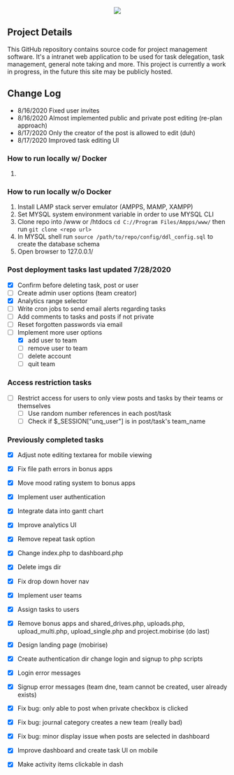 <p align="center">
  <img src="https://github.com/SatherWS/Consciencec/blob/master/static/logo.png">
</p>

## Project Details
This GitHub repository contains source code for project management software. It's a intranet web application to be used for task delegation, task management, general note taking and more. This project is currently a work in progress, in the future this site may be publicly hosted.

## Change Log
  * 8/16/2020 Fixed user invites
  * 8/16/2020 Almost implemented public and private post editing (re-plan approach)
  * 8/17/2020 Only the creator of the post is allowed to edit (duh)
  * 8/17/2020 Improved task editing UI

### How to run locally w/ Docker
1.

### How to run locally w/o Docker
1. Install LAMP stack server emulator (AMPPS, MAMP, XAMPP)
2. Set MYSQL system environment variable in order to use MYSQL CLI
3. Clone repo into /www or /htdocs `cd C://Program Files/Ampps/www/` then run `git clone <repo url>`
4. In MYSQL shell run `source /path/to/repo/config/ddl_config.sql` to create the database schema
5. Open browser to 127.0.0.1/<repo-name>

### Post deployment tasks last updated 7/28/2020 
- [X] Confirm before deleting task, post or user
- [ ] Create admin user options (team creator)
- [X] Analytics range selector
- [ ] Write cron jobs to send email alerts regarding tasks
- [ ] Add comments to tasks and posts if not private
- [ ] Reset forgotten passwords via email
- [ ] Implement more user options
  - [X] add user to team
  - [ ] remove user to team
  - [ ] delete account
  - [ ] quit team
    
### Access restriction tasks
- [ ] Restrict access for users to only view posts and tasks by their teams or themselves
  - [ ] Use random number references in each post/task
  - [ ] Check if $_SESSION["unq_user"] is in post/task's team_name

### Previously completed tasks
- [X] Adjust note editing textarea for mobile viewing
- [X] Fix file path errors in bonus apps
- [X] Move mood rating system to bonus apps
- [X] Implement user authentication
- [X] Integrate data into gantt chart 
- [X] Improve analytics UI
- [X] Remove repeat task option
- [X] Change index.php to dashboard.php
- [X] Delete imgs dir
- [X] Fix drop down hover nav
- [X] Implement user teams
- [X] Assign tasks to users
- [X] Remove bonus apps and shared_drives.php, uploads.php, upload_multi.php, upload_single.php and project.mobirise (do last)
- [X] Design landing page (mobirise)
- [X] Create authentication dir change login and signup to php scripts
- [X] Login error messages
- [X] Signup error messages (team dne, team cannot be created, user already exists)
- [X] Fix bug: only able to post when private checkbox is clicked
- [X] Fix bug: journal category creates a new team (really bad)
- [X] Fix bug: minor display issue when posts are selected in dashboard
- [X] Improve dashboard and create task UI on mobile
- [X] Make activity items clickable in dash
  
